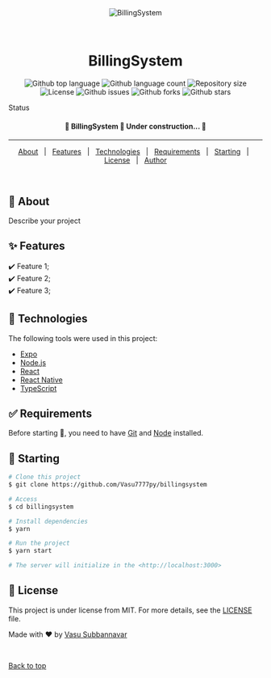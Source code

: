 <div align="center" id="top"> 
  <img src="./.github/app.gif" alt="BillingSystem" />

  &#xa0;

  <!-- <a href="https://billingsystem.netlify.app">Demo</a> -->
</div>

<h1 align="center">BillingSystem</h1>

<p align="center">
  <img alt="Github top language" src="https://img.shields.io/github/languages/top/Vasu7777py/billingsystem?color=56BEB8">

  <img alt="Github language count" src="https://img.shields.io/github/languages/count/Vasu7777py/billingsystem?color=56BEB8">

  <img alt="Repository size" src="https://img.shields.io/github/repo-size/Vasu7777py/billingsystem?color=56BEB8">

  <img alt="License" src="https://img.shields.io/github/license/Vasu7777py/billingsystem?color=56BEB8">

  <img alt="Github issues" src="https://img.shields.io/github/issues/Vasu7777py/billingsystem?color=56BEB8" />

  <img alt="Github forks" src="https://img.shields.io/github/forks/Vasu7777py/billingsystem?color=56BEB8" />

  <img alt="Github stars" src="https://img.shields.io/github/stars/Vasu7777py/billingsystem?color=56BEB8" />
</p>

Status

<h4 align="center"> 
	🚧  BillingSystem 🚀 Under construction...  🚧
</h4> 

<hr>

<p align="center">
  <a href="#dart-about">About</a> &#xa0; | &#xa0; 
  <a href="#sparkles-features">Features</a> &#xa0; | &#xa0;
  <a href="#rocket-technologies">Technologies</a> &#xa0; | &#xa0;
  <a href="#white_check_mark-requirements">Requirements</a> &#xa0; | &#xa0;
  <a href="#checkered_flag-starting">Starting</a> &#xa0; | &#xa0;
  <a href="#memo-license">License</a> &#xa0; | &#xa0;
  <a href="https://github.com/Vasu7777py" target="_blank">Author</a>
</p>

<br>

## :dart: About ##

Describe your project

## :sparkles: Features ##

:heavy_check_mark: Feature 1;\
:heavy_check_mark: Feature 2;\
:heavy_check_mark: Feature 3;

## :rocket: Technologies ##

The following tools were used in this project:

- [Expo](https://expo.io/)
- [Node.js](https://nodejs.org/en/)
- [React](https://pt-br.reactjs.org/)
- [React Native](https://reactnative.dev/)
- [TypeScript](https://www.typescriptlang.org/)

## :white_check_mark: Requirements ##

Before starting :checkered_flag:, you need to have [Git](https://git-scm.com) and [Node](https://nodejs.org/en/) installed.

## :checkered_flag: Starting ##

```bash
# Clone this project
$ git clone https://github.com/Vasu7777py/billingsystem

# Access
$ cd billingsystem

# Install dependencies
$ yarn

# Run the project
$ yarn start

# The server will initialize in the <http://localhost:3000>
```

## :memo: License ##

This project is under license from MIT. For more details, see the [LICENSE](LICENSE) file.


Made with :heart: by <a href="https://github.com/Vasu7777py" target="_blank">Vasu Subbannavar</a>

&#xa0;

<a href="#top">Back to top</a>
